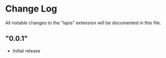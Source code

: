 # Change Log

All notable changes to the "lapis" extension will be documented in this file.

## "0.0.1"

- Initial release
